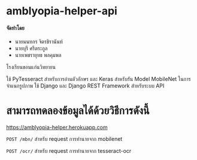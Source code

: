 
# amblyopia-helper-api

#### จัดทำโดย
- นายนนทกร จิตรชิรานันท์
- นายบุรี ศรีตระกูล
- นายเพชรายุทธ พลคุมพล


โรงเรียนขอนแก่นวิทยายน

ใช้ PyTesseract สำหรับการอ่านตัวอักษร และ Keras สำหรับรัน Model MobileNet ในการจำแนกรูปภาพ
ใช้ Django และ Django REST Framework สำหรับระบบ API

# สามารถทดลองข้อมูลได้ด้วยวิธีการดังนี้
https://amblyopia-helper.herokuapp.com

`POST /mbn/` สำหรับ request การทำนายจาก mobilenet

`POST /ocr/` สำหรับ request การทำนายจาก tesseract-ocr
